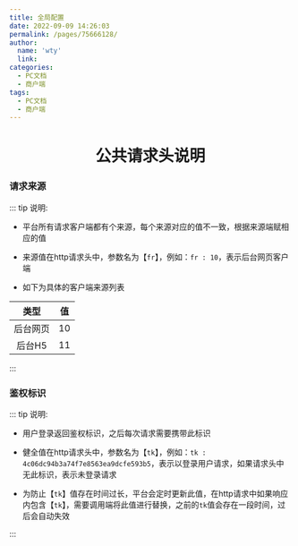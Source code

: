 ```yaml
---
title: 全局配置
date: 2022-09-09 14:26:03
permalink: /pages/75666128/
author: 
  name: 'wty'
  link: 
categories:
  - PC文档
  - 商户端
tags:
  - PC文档
  - 商户端
---
```



<center><h1>公共请求头说明</h1></center>



### 请求来源

::: tip 说明:

- 平台所有请求客户端都有个来源，每个来源对应的值不一致，根据来源端赋相应的值

- 来源值在http请求头中，参数名为【`fr`】，例如：`fr : 10`，表示后台网页客户端

- 如下为具体的客户端来源列表

|   类型   |  值 |
| :------: |  :--: |
| 后台网页 |   10  |
|  后台H5  |   11  |

:::


### 鉴权标识

::: tip 说明:

- 用户登录返回鉴权标识，之后每次请求需要携带此标识 

- 健全值在http请求头中，参数名为【`tk`】，例如：`tk : 4c06dc94b3a74f7e8563ea9dcfe593b5`，表示以登录用户请求，如果请求头中无此标识，表示未登录请求

- 为防止【`tk`】值存在时间过长，平台会定时更新此值，在http请求中如果响应内包含【`tk`】，需要调用端将此值进行替换，之前的`tk`值会存在一段时间，过后会自动失效

:::
